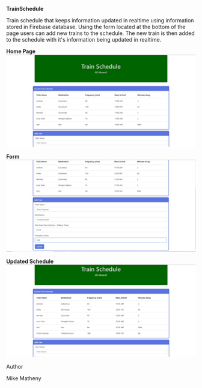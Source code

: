 **TrainSchedule**

Train schedule that keeps information updated in realtime using information stored in Firebase database. Using the form located at the bottom of the page users can add new trains to the schedule. The new train is then added to the schedule with it's information being updated in realtime.

**Home Page**
![](/assets/images/home.jpg)

**Form**
![](/assets/images/form.jpg)

**Updated Schedule**
![](/assets/images/table.jpg)

Author

Mike Matheny